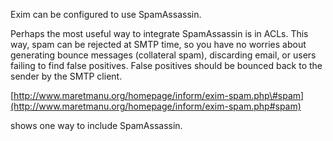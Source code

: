 Exim can be configured to use SpamAssassin.

Perhaps the most useful way to integrate SpamAssassin is in ACLs. This
way, spam can be rejected at SMTP time, so you have no worries about
generating bounce messages (collateral spam), discarding email, or users
failing to find false positives. False positives should be bounced back
to the sender by the SMTP client.

[http://www.maretmanu.org/homepage/inform/exim-spam.php\#spam](http://www.maretmanu.org/homepage/inform/exim-spam.php#spam)

shows one way to include SpamAssassin.
